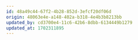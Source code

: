 ```yaml
---
id: 48a49c44-67f2-4b28-852d-3efcf20df06d
origin: 48063e4e-a148-402a-b318-4e4b3b8213bb
updated_by: cd3700e4-11c6-42b6-8dbb-6134449b1279
updated_at: 1702311895
---
```

